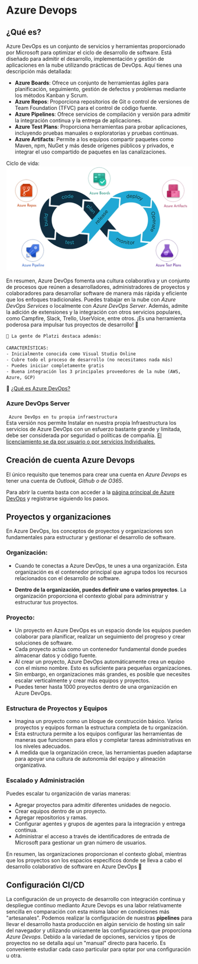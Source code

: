 # Azure Devops


## ¿Qué es?

Azure DevOps es un conjunto de servicios y herramientas proporcionado por Microsoft para optimizar el ciclo de desarrollo de software. Está diseñado para admitir el desarrollo, implementación y gestión de aplicaciones en la nube utilizando prácticas de DevOps. Aquí tienes una descripción más detallada:

- **Azure Boards**: Ofrece un conjunto de herramientas ágiles para planificación, seguimiento, gestión de defectos y problemas mediante los métodos Kanban y Scrum.
- **Azure Repos**: Proporciona repositorios de Git o control de versiones de Team Foundation (TFVC) para el control de código fuente.
- **Azure Pipelines**: Ofrece servicios de compilación y versión para admitir la integración continua y la entrega de aplicaciones.
- **Azure Test Plans**: Proporciona herramientas para probar aplicaciones, incluyendo pruebas manuales o exploratorias y pruebas continuas.
- **Azure Artifacts**: Permite a los equipos compartir paquetes como Maven, npm, NuGet y más desde orígenes públicos y privados, e integrar el uso compartido de paquetes en las canalizaciones.

Ciclo de vida:
![](img/clicodevidaAzureDevops.png)

En resumen, Azure DevOps fomenta una cultura colaborativa y un conjunto de procesos que reúnen a desarrolladores, administradores de proyectos y colaboradores para desarrollar software de manera más rápida y eficiente que los enfoques tradicionales. Puedes trabajar en la nube con *Azure DevOps Services* o localmente con *Azure DevOps Server*. Además, admite la adición de extensiones y la integración con otros servicios populares, como Campfire, Slack, Trello, UserVoice, entre otros. ¡Es una herramienta poderosa para impulsar tus proyectos de desarrollo! 🚀

```
💚 La gente de Platzi destaca además:

CARACTERÍSTICAS:
- Inicialmente conocida como Visual Studio Online
- Cubre todo el proceso de desarrollo (no necesitamos nada más)
- Puedes iniciar completamente gratis
- Buena integración los 3 principales proveedores de la nube (AWS, Azure, GCP)

```

🔗 [¿Qué es Azure DevOps?](https://learn.microsoft.com/es-es/azure/devops/user-guide/what-is-azure-devops?view=azure-devops)


### Azure DevOps Server
``` Azure DevOps en tu propia infraestructura```  
 Esta versión nos permite Instalar en nuestra propia Infraestructura los servicios de Azure DevOps con un esfuerzo bastante grande y limitada, debe ser considerada por seguridad o políticas de compañía. [El licenciamiento se da por usuario o por servicios Individuales. ](https://azure.microsoft.com/en-us/pricing/details/devops/azure-devops-services/)

 ## Creación de cuenta Azure Devops
 El único requisíto que tenemos para crear una cuenta en *Azure Devops* es tener una cuenta de *Outlook, Github o de O365*.

 Para abrir la cuenta basta con acceder a la [página principal de Azure DevOps](https://azure.microsoft.com/es-es/products/devops) y registrarse siguiendo los pasos.

 ## Proyectos y organizaciones

En Azure DevOps, los conceptos de proyectos y organizaciones son fundamentales para estructurar y gestionar el desarrollo de software. 

### Organización:
- Cuando te conectas a Azure DevOps, te unes a una organización. Esta organización es el contenedor principal que agrupa todos los recursos relacionados con el desarrollo de software.
  
- **Dentro de la organización, puedes definir uno o varios proyectos**. La organización proporciona el contexto global para administrar y estructurar tus proyectos.

### Proyecto:
- Un proyecto en Azure DevOps es un espacio donde los equipos pueden colaborar para planificar, realizar un seguimiento del progreso y crear soluciones de software.
- Cada proyecto actúa como un contenedor fundamental donde puedes almacenar datos y código fuente.
- Al crear un proyecto, Azure DevOps automáticamente crea un equipo con el mismo nombre. Esto es suficiente para pequeñas organizaciones.
- Sin embargo, en organizaciones más grandes, es posible que necesites escalar verticalmente y crear más equipos y proyectos.
- Puedes tener hasta 1000 proyectos dentro de una organización en Azure DevOps.

### Estructura de Proyectos y Equipos
- Imagina un proyecto como un bloque de construcción básico. Varios proyectos y equipos forman la estructura completa de tu organización.
- Esta estructura permite a los equipos configurar las herramientas de maneras que funcionen para ellos y completar tareas administrativas en los niveles adecuados.
- A medida que la organización crece, las herramientas pueden adaptarse para apoyar una cultura de autonomía del equipo y alineación organizativa.

### Escalado y Administración
Puedes escalar tu organización de varias maneras:
- Agregar proyectos para admitir diferentes unidades de negocio.
- Crear equipos dentro de un proyecto.
- Agregar repositorios y ramas.
- Configurar agentes y grupos de agentes para la integración y entrega continua.
- Administrar el acceso a través de identificadores de entrada de Microsoft para gestionar un gran número de usuarios.

En resumen, las organizaciones proporcionan el contexto global, mientras que los proyectos son los espacios específicos donde se lleva a cabo el desarrollo colaborativo de software en Azure DevOps 🚀     

## Configuración CI/CD
La configuración de un proyecto de desarrollo con integración continua y despliegue continuo medianto Azure Devops es una labor relativamente sencilla en comparación con esta misma labor en condiciones más "artesanales".
Podemos realizar la configuración de nuestras **pipelines** para llevar el desarrollo hasta producción en algún servicio de hosting sin salir del navegador y utilizando unicamente las configuraciones que proporciona *Azure Devops*.
Debido a la variedad de opciones, servicios y tipos de proyectos no se detalla aquí un "manual" directo para hacerlo. Es conveniente estudiar cada caso particular para optar por una configuración u otra.